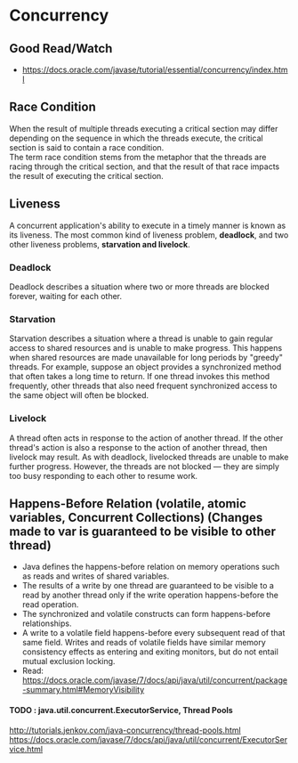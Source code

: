 # Concurrency

## Good Read/Watch
* https://docs.oracle.com/javase/tutorial/essential/concurrency/index.html

## Race Condition
When the result of multiple threads executing a critical section may differ depending on the sequence in which the threads execute, the critical section is said to contain a race condition.\
The term race condition stems from the metaphor that the threads are racing through the critical section, and that the result of that race impacts the result of executing the critical section.

## Liveness
A concurrent application's ability to execute in a timely manner is known as its liveness. The most common kind of liveness problem, **deadlock**, and  two other liveness problems, **starvation and livelock**.


### Deadlock
Deadlock describes a situation where two or more threads are blocked forever, waiting for each other.

### Starvation
Starvation describes a situation where a thread is unable to gain regular access to shared resources and is unable to make progress. This happens when shared resources are made unavailable for long periods by "greedy" threads. For example, suppose an object provides a synchronized method that often takes a long time to return. If one thread invokes this method frequently, other threads that also need frequent synchronized access to the same object will often be blocked.

### Livelock
A thread often acts in response to the action of another thread. If the other thread's action is also a response to the action of another thread, then livelock may result. As with deadlock, livelocked threads are unable to make further progress. However, the threads are not blocked — they are simply too busy responding to each other to resume work.

## Happens-Before Relation (volatile, atomic variables, Concurrent Collections) (Changes made to var is guaranteed to be visible to other thread) 
* Java defines the happens-before relation on memory operations such as reads and writes of shared variables. 
* The results of a write by one thread are guaranteed to be visible to a read by another thread only if the write operation happens-before the read operation. 
* The synchronized and volatile constructs can form happens-before relationships.
* A write to a volatile field happens-before every subsequent read of that same field. Writes and reads of volatile fields have similar memory consistency effects as entering and exiting monitors, but do not entail mutual exclusion locking.
* Read: https://docs.oracle.com/javase/7/docs/api/java/util/concurrent/package-summary.html#MemoryVisibility



#### TODO : java.util.concurrent.ExecutorService, Thread Pools
http://tutorials.jenkov.com/java-concurrency/thread-pools.html
https://docs.oracle.com/javase/7/docs/api/java/util/concurrent/ExecutorService.html
